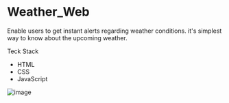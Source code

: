 # Weather_Web
<p> Enable users to get instant alerts regarding weather conditions. it's simplest way to know about the upcoming weather.</p>
<p> Teck Stack</p>
<ul>
<li>HTML</li>
<li>CSS</li>
<li>JavaScript</li>
</ul>

![image](https://user-images.githubusercontent.com/105964095/199081631-72373d52-0be2-4fd1-a9d2-ee077e7647b9.png)
